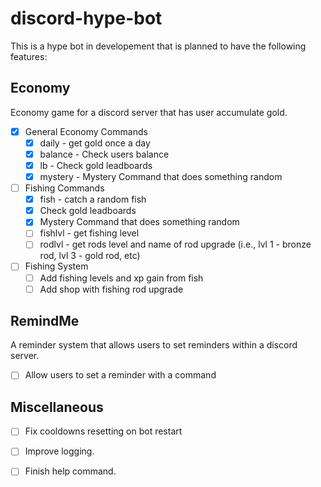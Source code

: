 # discord-hype-bot

This is a hype bot in developement that is planned to have the following features:

## Economy

Economy game for a discord server that has user accumulate gold.

- [x] General Economy Commands
    - [x] daily - get gold once a day
    - [x] balance - Check users balance
    - [x] lb - Check gold leadboards
    - [x] mystery - Mystery Command that does something random
- [ ] Fishing Commands
    - [x] fish - catch a random fish
    - [x] Check gold leadboards
    - [x] Mystery Command that does something random
    - [ ] fishlvl - get fishing level
    - [ ] rodlvl - get rods level and name of rod upgrade (i.e., lvl 1 - bronze rod, lvl 3 - gold rod, etc)
- [ ] Fishing System
    - [ ] Add fishing levels and xp gain from fish
    - [ ] Add shop with fishing rod upgrade

## RemindMe

A reminder system that allows users to set reminders within a discord server.

- [ ] Allow users to set a reminder with a command

## Miscellaneous

- [ ] Fix cooldowns resetting on bot restart
- [ ] Improve logging.
- [ ] Finish help command.


